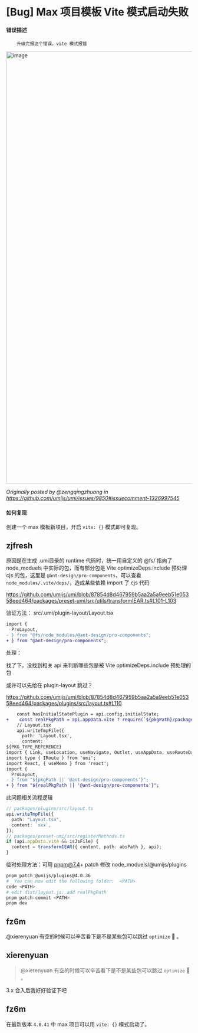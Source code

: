 # [Bug] Max 项目模板 Vite 模式启动失败

#### 错误描述

        升级完报这个错误，vite 模式报错

<img width="1171" alt="image" src="https://user-images.githubusercontent.com/12510482/203898601-663b2d6b-a03d-48f5-9098-625ec51dda86.png">

_Originally posted by @zengqingzhuang in https://github.com/umijs/umi/issues/9850#issuecomment-1326997545_

#### 如何复现

创建一个 max 模板新项目，开启 `vite: {}` 模式即可复现。

## zjfresh

原因是在生成 .umi目录的 runtime 代码时，统一用自定义的 @fs/ 指向了 node_moduels 中实际的包，而有部分包是 Vite optimizeDeps.include 预处理 cjs 的包，这里是 `@ant-design/pro-components`，可以查看 `node_modules/.vite/deps/`，造成某些依赖 import 了 cjs 代码

https://github.com/umijs/umi/blob/87854d8d467959b5aa2a5a9eeb51e05358eed464/packages/preset-umi/src/utils/transformIEAR.ts#L101-L103

验证方法：
src/.umi/plugin-layout/Layout.tsx

```diff
import {
  ProLayout,
- } from "@fs/node_modules/@ant-design/pro-components";
+ } from "@ant-design/pro-components";
```

处理：

找了下，没找到相关 api 来判断哪些包是被 Vite optimizeDeps.include 预处理的包

或许可以先给在 plugin-layout 跳过？

https://github.com/umijs/umi/blob/87854d8d467959b5aa2a5a9eeb51e05358eed464/packages/plugins/src/layout.ts#L110

```diff
    const hasInitialStatePlugin = api.config.initialState;
+    const realPkgPath = api.appData.vite ? require(`${pkgPath}/package.json`).name : pkgPath;
    // Layout.tsx
    api.writeTmpFile({
      path: 'Layout.tsx',
      content: `
${PKG_TYPE_REFERENCE}
import { Link, useLocation, useNavigate, Outlet, useAppData, useRouteData, matchRoutes } from 'umi';
import type { IRoute } from 'umi';
import React, { useMemo } from 'react';
import {
  ProLayout,
- } from "${pkgPath || '@ant-design/pro-components'}";
+ } from "${realPkgPath || '@ant-design/pro-components'}";

```

此问题相关流程逻辑

```ts
// packages/plugins/src/layout.ts
api.writeTmpFile({
  path: "Layout.tsx",
  content: `xxx`,
});
// packages/preset-umi/src/registerMethods.ts
if (api.appData.vite && isJsFile) {
  content = transformIEAR({ content, path: absPath }, api);
}
```

临时处理方法：可用 pnpm@7.4+ patch 修改 node_moduels/@umijs/plugins

```bash
pnpm patch @umijs/plugins@4.0.36
#  You can now edit the following folder:  <PATH>
code <PATH>
# edit dist/layout.js: add realPkgPath
pnpm patch-commit <PATH>
pnpm dev
```

## fz6m

@xierenyuan 有空的时候可以辛苦看下是不是某些包可以跳过 `optimize` 🌹 。

## xierenyuan

> @xierenyuan 有空的时候可以辛苦看下是不是某些包可以跳过 `optimize` 🌹 。

3.x 合入后我好好验证下吧

## fz6m

在最新版本 `4.0.41` 中 max 项目可以用 `vite: {}` 模式启动了。
